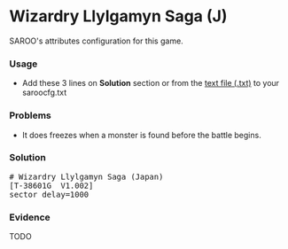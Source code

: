 # Wizardry Llylgamyn Saga (J)

SAROO's attributes configuration for this game.

### Usage

- Add these 3 lines on **Solution** section or from the [text file (.txt)](./config.txt) to your saroocfg.txt

### Problems

- It does freezes when a monster is found before the battle begins.

### Solution

<pre># Wizardry Llylgamyn Saga (Japan)
[T-38601G  V1.002]
sector_delay=1000</pre>

### Evidence

TODO
